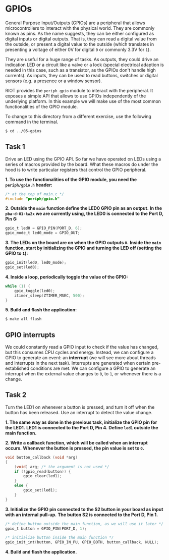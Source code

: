 # GPIOs

General Purpose Input/Outputs (GPIOs) are a peripheral that allows
microcontrollers to interact with the physical world. They are 
commonly known as pins. As the name suggests, they can be either configured as
digital inputs or digital outputs. That is, they can read a digital value from
the outside, or present a digital value to the outside (which translates in
presenting a voltage of either 0V for digital `0` or commonly 3.3V for `1`).

They are useful for a huge range of tasks. As outputs, they could drive an
indication LED or a circuit like a valve or a lock (special electrical
adaption is needed in this case, such as a transistor, as the GPIOs don't
handle high currents). As inputs, they can be used to read buttons, switches
or digital sensors (e.g. a presence or a window sensor).

RIOT provides the `periph_gpio` module to interact with the peripheral. It
exposes a simple API that allows to use GPIOs independently of the underlying
platform. In this example we will make use of the most common functionalities
of the GPIO module.

To change to this directory from a different exercise, use the following command in the terminal.

```sh
$ cd ../05-gpios
```

## Task 1

Drive an LED using the GPIO API. So far we have operated on LEDs using a series
of macros provided by the board. What these macros do under the hood is to
write particular registers that control the GPIO peripheral.

**1. To use the functionalities of the GPIO module, you need the `periph/gpio.h` header:**
```C
/* at the top of main.c */
#include "periph/gpio.h"
```

**2. Outside the `main` function define the LED0 GPIO pin as an output.**
**In the `pba-d-01-kw2x` we are currently using, the LED0 is connected to the**
**Port D, Pin 6:**
```C
gpio_t led0 = GPIO_PIN(PORT_D, 6);
gpio_mode_t led0_mode = GPIO_OUT;
```

**3. The LEDs on the board are on when the GPIO outputs `0`.**
**Inside the `main` function, start by initializing the GPIO and turning the LED off (setting the GPIO to `1`):**
```C
gpio_init(led0, led0_mode);
gpio_set(led0);
```

**4. Inside a loop, periodically toggle the value of the GPIO:**
```C
while (1) {
    gpio_toggle(led0);
    ztimer_sleep(ZTIMER_MSEC, 500);
}
```

**5. Build and flash the application:**
```sh
$ make all flash
```

## GPIO interrupts

We could constantly read a GPIO input to check if the value has changed, but this
consumes CPU cycles and energy. Instead, we can configure a GPIO to generate an
event: an **interrupt** (we will see more about threads and interrupts in the
next task). Interrupts are generated when certain pre-established conditions
are met. We can configure a GPIO to generate an interrupt when the external
value changes to `0`, to `1`, or whenever there is a change.

## Task 2

Turn the LED1 on whenever a button is pressed, and turn it off when the button has been released.
Use an interrupt to detect the value change.

**1. The same way as done in the previous task, initialize the GPIO pin for the LED1.**
**LED1 is connected to the Port D, Pin 4.**
**Define `led1` outside the main function.**

**2. Write a callback function, which will be called when an interrupt occurs.**
**Whenever the button is pressed, the pin value is set to `0`.**
```C
void button_callback (void *arg)
{
    (void) arg; /* the argument is not used */
    if (!gpio_read(button)) {
        gpio_clear(led1);
    }
    else {
        gpio_set(led1);
    }
}
```

**3. Initialize the GPIO pin connected to the S2 button in your board as input with an internal pull-up.**
**The button S2 is connected to the Port D, Pin 1.**
```C
/* define button outside the main function, as we will use it later */
gpio_t button = GPIO_PIN(PORT_D, 1);

/* initialize button inside the main function */
gpio_init_int(button, GPIO_IN_PU, GPIO_BOTH, button_callback, NULL);
```

**4. Build and flash the application.**
